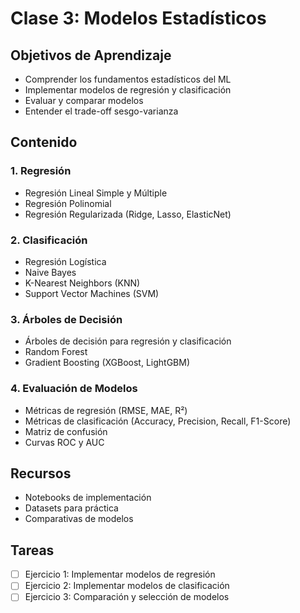 # Clase 3: Modelos Estadísticos

## Objetivos de Aprendizaje
- Comprender los fundamentos estadísticos del ML
- Implementar modelos de regresión y clasificación
- Evaluar y comparar modelos
- Entender el trade-off sesgo-varianza

## Contenido

### 1. Regresión
- Regresión Lineal Simple y Múltiple
- Regresión Polinomial
- Regresión Regularizada (Ridge, Lasso, ElasticNet)

### 2. Clasificación
- Regresión Logística
- Naive Bayes
- K-Nearest Neighbors (KNN)
- Support Vector Machines (SVM)

### 3. Árboles de Decisión
- Árboles de decisión para regresión y clasificación
- Random Forest
- Gradient Boosting (XGBoost, LightGBM)

### 4. Evaluación de Modelos
- Métricas de regresión (RMSE, MAE, R²)
- Métricas de clasificación (Accuracy, Precision, Recall, F1-Score)
- Matriz de confusión
- Curvas ROC y AUC

## Recursos
- Notebooks de implementación
- Datasets para práctica
- Comparativas de modelos

## Tareas
- [ ] Ejercicio 1: Implementar modelos de regresión
- [ ] Ejercicio 2: Implementar modelos de clasificación
- [ ] Ejercicio 3: Comparación y selección de modelos
